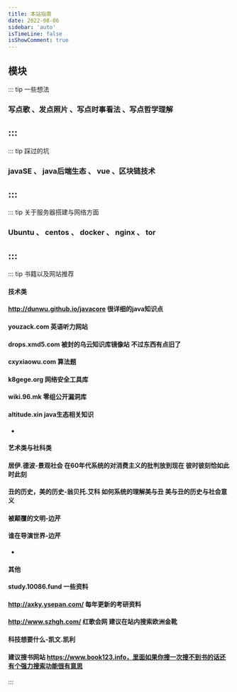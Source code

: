 ```yaml
---
title: 本站指南
date: 2022-08-06 
sidebar: 'auto'
isTimeLine: false
isShowComment: true
---
```


## 模块

::: tip 一些想法
### 写点歌 、发点照片 、写点时事看法 、写点哲学理解
:::
-
::: tip 踩过的坑

### javaSE 、 java后端生态 、 vue 、区块链技术
:::
-
::: tip 关于服务器搭建与网络方面
### Ubuntu 、 centos 、 docker 、 nginx 、 tor
:::
-
::: tip 书籍以及网站推荐

#### 技术类
#### http://dunwu.github.io/javacore 很详细的java知识点
#### youzack.com 英语听力网站
#### drops.xmd5.com 被封的乌云知识库镜像站 不过东西有点旧了
#### cxyxiaowu.com 算法题
#### k8gege.org 网络安全工具库
#### wiki.96.mk 零组公开漏洞库
#### altitude.xin java生态相关知识

-
#### 艺术类与社科类
#### 居伊.德波-景观社会 在60年代系统的对消费主义的批判放到现在 彼时彼刻恰如此时此刻
#### 丑的历史，美的历史-翁贝托.艾科 如何系统的理解美与丑 美与丑的历史与社会意义
#### 被颠覆的文明-边芹
#### 谁在导演世界-边芹

-
#### 其他
#### study.10086.fund 一些资料
#### http://axky.ysepan.com/ 每年更新的考研资料
#### http://www.szhgh.com/ 红歌会网 建议在站内搜索欧洲金靴
#### 科技想要什么-凯文.凯利

#### 建议搜书网站 https://www.book123.info，里面如果你搜一次搜不到书的话还有个强力搜索功能很有意思
:::


